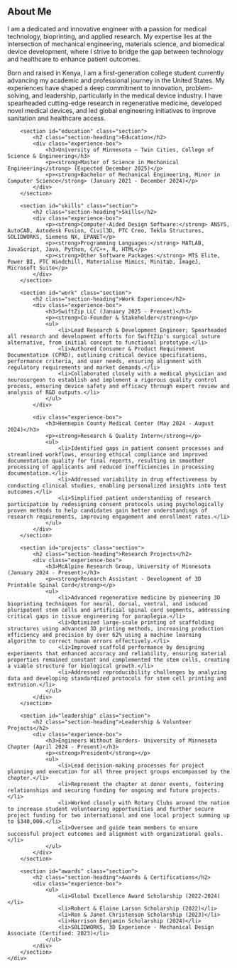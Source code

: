 <html lang="en">
<head>
    <meta charset="UTF-8">
    <meta name="viewport" content="width=device-width, initial-scale=1.0">
    <title>Mihir's Personal Website</title>
    <link rel="stylesheet" href="style.css">
</head>
<body>
    <div class="container">
        <section id="about" class="section">
            <h2 class="section-heading">About Me</h2>
            <p>I am a dedicated and innovative engineer with a passion for medical technology, bioprinting, and applied research. My expertise lies at the intersection of mechanical engineering, materials science, and biomedical device development, where I strive to bridge the gap between technology and healthcare to enhance patient outcomes.</p>
            <p>Born and raised in Kenya, I am a first-generation college student currently advancing my academic and professional journey in the United States. My experiences have shaped a deep commitment to innovation, problem-solving, and leadership, particularly in the medical device industry. I have spearheaded cutting-edge research in regenerative medicine, developed novel medical devices, and led global engineering initiatives to improve sanitation and healthcare access.</p>
        </section>

        <section id="education" class="section">
            <h2 class="section-heading">Education</h2>
            <div class="experience-box">
                <h3>University of Minnesota – Twin Cities, College of Science & Engineering</h3>
                <p><strong>Master of Science in Mechanical Engineering</strong> (Expected December 2025)</p>
                <p><strong>Bachelor of Mechanical Engineering, Minor in Computer Science</strong> (January 2021 - December 2024)</p>
            </div>
        </section>

        <section id="skills" class="section">
            <h2 class="section-heading">Skills</h2>
            <div class="experience-box">
                <p><strong>Computer-Aided Design Software:</strong> ANSYS, AutoCAD, Autodesk Fusion, Civil3D, PTC Creo, Tekla Structures, SOLIDWORKS, Siemens NX, EPANET</p>
                <p><strong>Programming Languages:</strong> MATLAB, JavaScript, Java, Python, C/C++, R, HTML</p>
                <p><strong>Other Software Packages:</strong> MTS Elite, Power BI, PTC Windchill, Materialise Mimics, Minitab, ImageJ, Microsoft Suite</p>
            </div>
        </section>

        <section id="work" class="section">
            <h2 class="section-heading">Work Experience</h2>
            <div class="experience-box">
                <h3>SwiftZip LLC (January 2025 - Present)</h3>
                <p><strong>Co-Founder & Stakeholder</strong></p>
                <ul>
                    <li>Lead Research & Development Engineer; Spearheaded all research and development efforts for SwiftZip's surgical suture alternative, from initial concept to functional prototype.</li>
                    <li>Authored Consumer & Product Requirement Documentation (CPRD), outlining critical device specifications, performance criteria, and user needs, ensuring alignment with regulatory requirements and market demands.</li>
                    <li>Collaborated closely with a medical physician and neurosurgeon to establish and implement a rigorous quality control process, ensuring device safety and efficacy through expert review and analysis of R&D outputs.</li>
                </ul>
            </div>

            <div class="experience-box">
                <h3>Hennepin County Medical Center (May 2024 - August 2024)</h3>
                <p><strong>Research & Quality Intern</strong></p>
                <ul>
                    <li>Identified gaps in patient consent processes and streamlined workflows, ensuring ethical compliance and improved documentation quality for final reports, resulting in smoother processing of applicants and reduced inefficiencies in processing documentation.</li>
                    <li>Addressed variability in drug effectiveness by conducting clinical studies, enabling personalized insights into test outcomes.</li>
                    <li>Simplified patient understanding of research participation by redesigning consent protocols using psychologically proven methods to help candidates gain better understandings of research requirements, improving engagement and enrollment rates.</li>
                </ul>
            </div>
        </section>

        <section id="projects" class="section">
            <h2 class="section-heading">Research Projects</h2>
            <div class="experience-box">
                <h3>McAlpine Research Group, University of Minnesota (January 2024 - Present)</h3>
                <p><strong>Research Assistant - Development of 3D Printable Spinal Cord</strong></p>
                <ul>
                    <li>Advanced regenerative medicine by pioneering 3D bioprinting techniques for neural, dorsal, ventral, and induced pluripotent stem cells and artificial spinal cord segments, addressing critical gaps in tissue engineering for paraplegia.</li>
                    <li>Optimized large-scale printing of scaffolding structures using advanced 3D printing methods, increasing production efficiency and precision by over 62% using a machine learning algorithm to correct human errors effectively.</li>
                    <li>Improved scaffold performance by designing experiments that enhanced accuracy and reliability, ensuring material properties remained constant and complemented the stem cells, creating a viable structure for biological growth.</li>
                    <li>Addressed reproducibility challenges by analyzing data and developing standardized protocols for stem cell printing and extrusion.</li>
                </ul>
            </div>
        </section>

        <section id="leadership" class="section">
            <h2 class="section-heading">Leadership & Volunteer Projects</h2>
            <div class="experience-box">
                <h3>Engineers Without Borders- University of Minnesota Chapter (April 2024 - Present)</h3>
                <p><strong>President</strong></p>
                <ul>
                    <li>Lead decision-making processes for project planning and execution for all three project groups encompassed by the chapter.</li>
                    <li>Represent the chapter at donor events, fostering relationships and securing funding for ongoing and future projects.</li>
                    <li>Worked closely with Rotary Clubs around the nation to increase student volunteering opportunities and further secure project funding for two international and one local project summing up to $340,000.</li>
                    <li>Oversee and guide team members to ensure successful project outcomes and alignment with organizational goals.</li>
                </ul>
            </div>
        </section>

        <section id="awards" class="section">
            <h2 class="section-heading">Awards & Certifications</h2>
            <div class="experience-box">
                <ul>
                    <li>Global Excellence Award Scholarship (2022-2024)</li>
                    <li>Robert & Elaine Larson Scholarship (2022)</li>
                    <li>Ron & Janet Christenson Scholarship (2023)</li>
                    <li>Harrison Benjamin Scholarship (2024)</li>
                    <li>SOLIDWORKS, 3D Experience - Mechanical Design Associate (Certified: 2023)</li>
                </ul>
            </div>
        </section>
    </div>
</body>
</html>
